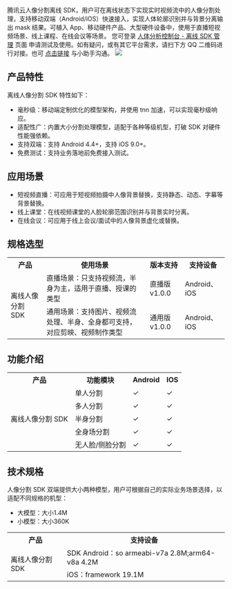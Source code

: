 腾讯云人像分割离线 SDK，用户可在离线状态下实现实时视频流中的人像分割处理，支持移动双端（Android/iOS）快速接入，实现人体轮廓识别并与背景分离输出 mask 结果。可植入 App、移动硬件产品、大型硬件设备中，使用于直播短视频场景、线上课程、在线会议等场景。
您可登录 [人体分析控制台 - 离线 SDK 管理](https://console.cloud.tencent.com/bda/sdk) 页面 申请测试及使用。如有疑问，或有其它平台需求，请扫下方 QQ 二维码进行对接。也可 [点击链接](https://webpage.qidian.qq.com/2/chat/pc/index.html?linkType=1&env=ol&kfuin=2885733993&fid=412&key=a9afb2d57a71085911a6626e3acbf279&cate=1&source=0&isLBS=0&isCustomEntry=0&type=16&ftype=1&_type=wpa&qidian=true&waitTime=8189&clickid=tzz58b.il0w5u.kk80baog&callImType=2&delayTime=10&roleValue=0&roleData=3006001490&translateSwitch=0) 与小助手沟通。
![](https://main.qcloudimg.com/raw/e9b33126f5244f693d8d28402a811f0a.png)

## 产品特性
离线人像分割 SDK 特性如下：
- 毫秒级：移动端定制优化的模型架构，并使用 tnn 加速，可以实现毫秒级响应。
- 适配性广：内置大小分割处理模型，适配于各种等级机型，打破 SDK 对硬件性能强依赖。
- 支持双端：支持 Android 4.4+，支持 iOS 9.0+。
- 免费测试：支持业务落地前免费接入测试。


## 应用场景
- 短视频直播：可应用于短视频拍摄中人像背景替换，支持静态、动态、字幕等背景替换。
- 线上课堂：在线视频课堂的人脸轮廓范围识别并与背景实时分离。
- 在线会议：可应用于线上会议/面试中的人像背景虚化或替换。

## 规格选型

<table>
     <tr>
         <th>产品</th>  
         <th>使用场景</th>  
				 <th>版本支持</th>  
				 <th>支持设备</th>  
     </tr>
  <tr>      
      <td rowspan="2">离线人像分割 SDK</td>   
      <td>直播场景：只支持视频流，半身为主，适用于直播、授课的类型</td> 
			 <td>直播版v1.0.0</td> 
			 <td>Android、iOS</td>  
 </tr> 
   <tr>      
      <td>通用场景：支持图片、视频流处理、半身、全身都可支持，对应剪映、视频制作类型</td>   
      <td>通用版v1.0.0</td>  
			 <td>	Android、iOS</td>  
		 </tr>	
</table>

## 功能介绍

<table>
     <tr>
         <th>产品</th>  
         <th>功能模块</th>  
         <th>Android</th>  
				 <th>IOS</th> 
     </tr>
  <tr>      
         <td rowspan="5">离线人像分割 SDK</td>   
      <td>单人分割</td>   
      <td>&#10003; </td>   
			<td>&#10003;</td>    
     </tr> 
  <tr>
      <td>多人分割 </td>   
      <td>&#10003;</td>
			 <td>&#10003;</td>
     </tr> 
  <tr>      
      <td>半身分割 </td>   
      <td>&#10003;</td>
			 <td>&#10003;</td>
     </tr> 
		   <tr>      
      <td>全身场分割 </td>   
      <td>&#10003;</td>
			 <td>&#10003;</td>
     </tr> 
		   <tr>      
      <td>无人脸/侧脸分割 </td>   
      <td>&#10003;</td>
			 <td>&#10003;</td>
     </tr> 
</table>

## 技术规格
人像分割 SDK 双端提供大小两种模型，用户可根据自己的实际业务场景选择，以适配不同规格的机型：
- 大模型：大小1.4M
- 小模型：大小360K

<table>
     <tr>
         <th>产品</th>  
         <th>支持设备</th>  
     </tr>
  <tr>      
      <td rowspan="2">离线人像分割 SDK</td>   
      <td>SDK Android：so armeabi-v7a 2.8M;arm64-v8a 4.2M</td>   
 </tr> 
  <tr>      
      <td> iOS：framework 19.1M </td>   
		</tr> 
</table>
